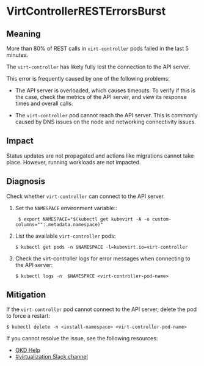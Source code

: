 <!-- Edited by Jiří Herrmann, 7 Nov 2022 -->

# VirtControllerRESTErrorsBurst

## Meaning

More than 80% of REST calls in `virt-controller` pods failed in the last 5 minutes.

The `virt-controller` has likely fully lost the connection to the API server.

This error is frequently caused by one of the following problems:

- The API server is overloaded, which causes timeouts. To verify if this is the case, check the metrics of the API server, and view its response times and overall calls.

- The `virt-controller` pod cannot reach the API server. This is commonly caused by DNS issues on the node and networking connectivity issues.

## Impact

Status updates are not propagated and actions like migrations cannot take place. However, running workloads are not impacted. 

## Diagnosis

Check whether `virt-controller` can connect to the API server.

1. Set the `NAMESPACE` environment variable::
    ```
     $ export NAMESPACE="$(kubectl get kubevirt -A -o custom-columns="":.metadata.namespace)"
    ```

2. List the available `virt-controller` pods:

    ```
    $ kubectl get pods -n $NAMESPACE -l=kubevirt.io=virt-controller
    ```

3. Check the virt-controller logs for error messages when connecting to the API server:

    ```
    $ kubectl logs -n  $NAMESPACE <virt-controller-pod-name>
    ```


## Mitigation

If the `virt-controller` pod cannot connect to the API server, delete the pod to force a restart:

```
$ kubectl delete -n <install-namespace> <virt-controller-pod-name>
```

<!--DS: If you cannot resolve the issue, log in to the link:https://access.redhat.com[Customer Portal] and open a support case, attaching the artifacts gathered during the Diagnosis procedure.-->
<!--USstart-->
If you cannot resolve the issue, see the following resources:

- [OKD Help](https://www.okd.io/help/)
- [#virtualization Slack channel](https://kubernetes.slack.com/channels/virtualization)
<!--USend-->
